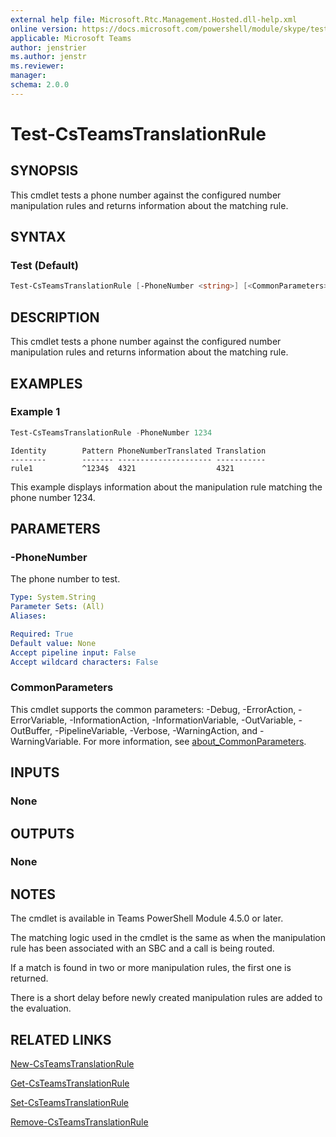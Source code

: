 ```yaml
---
external help file: Microsoft.Rtc.Management.Hosted.dll-help.xml
online version: https://docs.microsoft.com/powershell/module/skype/test-csteamstranslationrule
applicable: Microsoft Teams
author: jenstrier
ms.author: jenstr
ms.reviewer: 
manager:
schema: 2.0.0
---
```


# Test-CsTeamsTranslationRule

## SYNOPSIS
This cmdlet tests a phone number against the configured number manipulation rules and returns information about the matching rule.

## SYNTAX

### Test (Default)
```powershell
Test-CsTeamsTranslationRule [-PhoneNumber <string>] [<CommonParameters>]
```

## DESCRIPTION
This cmdlet tests a phone number against the configured number manipulation rules and returns information about the matching rule. 


## EXAMPLES

### Example 1
```powershell
Test-CsTeamsTranslationRule -PhoneNumber 1234
```
```output
Identity        Pattern PhoneNumberTranslated Translation
--------        ------- --------------------- -----------
rule1           ^1234$  4321                  4321
```
This example displays information about the manipulation rule matching the phone number 1234.

## PARAMETERS

### -PhoneNumber
The phone number to test.

```yaml
Type: System.String
Parameter Sets: (All)
Aliases: 

Required: True
Default value: None
Accept pipeline input: False
Accept wildcard characters: False
```

### CommonParameters
This cmdlet supports the common parameters: -Debug, -ErrorAction, -ErrorVariable, -InformationAction, -InformationVariable, -OutVariable, -OutBuffer, -PipelineVariable, -Verbose, -WarningAction, and -WarningVariable. For more information, see [about_CommonParameters](https://go.microsoft.com/fwlink/?LinkID=113216).

## INPUTS

### None

## OUTPUTS

### None

## NOTES
The cmdlet is available in Teams PowerShell Module 4.5.0 or later.

The matching logic used in the cmdlet is the same as when the manipulation rule has been associated with an SBC and a call is being routed.

If a match is found in two or more manipulation rules, the first one is returned.

There is a short delay before newly created manipulation rules are added to the evaluation.

## RELATED LINKS
[New-CsTeamsTranslationRule](New-CsTeamsTranslationRule.md)

[Get-CsTeamsTranslationRule](Get-CsTeamsTranslationRule.md)

[Set-CsTeamsTranslationRule](Set-CsTeamsTranslationRule.md)

[Remove-CsTeamsTranslationRule](Remove-CsTeamsTranslationRule.md)

